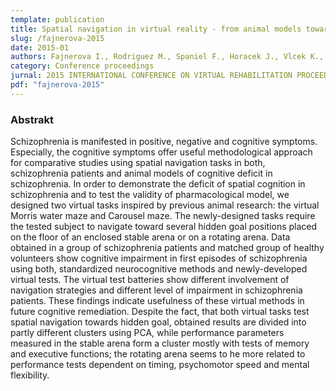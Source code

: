 ```yaml
---
template: publication
title: Spatial navigation in virtual reality - from animal models towards schizophrenia Spatial cognition tests based on animal research
slug: /fajnerova-2015
date: 2015-01
authors: Fajnerova I., Rodriguez M., Spaniel F., Horacek J., Vlcek K., Levcik D., Stuchlik A., Brom C. 
category: Conference proceedings 
jurnal: 2015 INTERNATIONAL CONFERENCE ON VIRTUAL REHABILITATION PROCEEDINGS (ICVR)
pdf: "fajnerova-2015"
---
```


### Abstrakt

Schizophrenia is manifested in positive, negative and cognitive symptoms. Especially, the cognitive symptoms offer useful methodological approach for comparative studies using spatial navigation tasks in both, schizophrenia patients and animal models of cognitive deficit in schizophrenia. In order to demonstrate the deficit of spatial cognition in schizophrenia and to test the validity of pharmacological model, we designed two virtual tasks inspired by previous animal research: the virtual Morris water maze and Carousel maze. The newly-designed tasks require the tested subject to navigate toward several hidden goal positions placed on the floor of an enclosed stable arena or on a rotating arena. Data obtained in a group of schizophrenia patients and matched group of healthy volunteers show cognitive impairment in first episodes of schizophrenia using both, standardized neurocognitive methods and newly-developed virtual tests. The virtual test batteries show different involvement of navigation strategies and different level of impairment in schizophrenia patients. These findings indicate usefulness of these virtual methods in future cognitive remediation. Despite the fact, that both virtual tasks test spatial navigation towards hidden goal, obtained results are divided into partly different clusters using PCA, while performance parameters measured in the stable arena form a cluster mostly with tests of memory and executive functions; the rotating arena seems to he more related to performance tests dependent on timing, psychomotor speed and mental flexibility.
